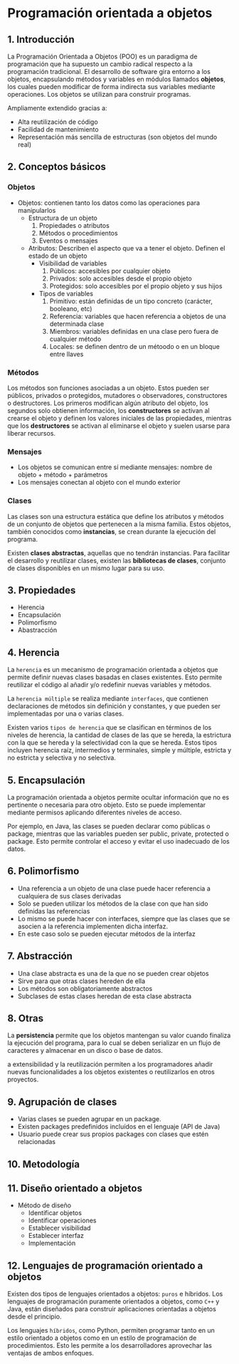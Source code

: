 # Programación orientada a objetos

## 1. Introducción

La Programación Orientada a Objetos (POO) es un paradigma de programación que ha supuesto un cambio radical respecto a la programación tradicional. El desarrollo de software gira entorno a los objetos, encapsulando métodos y variables en módulos llamados **objetos**, los cuales pueden modificar de forma indirecta sus variables mediante operaciones. Los objetos se utilizan para construir programas.

Ampliamente extendido gracias a:

- Alta reutilización de código
- Facilidad de mantenimiento
- Representación más sencilla de estructuras (son objetos del mundo real)

## 2. Conceptos básicos

### Objetos

- Objetos: contienen tanto los datos como las operaciones para manipularlos
  - Estructura de un objeto
    1. Propiedades o atributos
    2. Métodos o procedimientos
    3. Eventos o mensajes
  - Atributos: Describen el aspecto que va a tener el objeto. Definen el estado de un objeto
    - Visibilidad de variables
      1. Públicos: accesibles por cualquier objeto
      2. Privados: solo accesibles desde el propio objeto
      3. Protegidos: solo accesibles por el propio objeto y sus hijos
    - Tipos de variables
        1. Primitivo: están definidas de un tipo concreto (carácter, booleano, etc)
        2. Referencia: variables que hacen referencia a objetos de una determinada clase
        3. Miembros: variables definidas en una clase pero fuera de cualquier método
        4. Locales: se definen dentro de un métoodo o en un bloque entre llaves

### Métodos

Los métodos son funciones asociadas a un objeto. Estos pueden ser públicos, privados o protegidos, mutadores o observadores, constructores o destructores. Los primeros modifican algún atributo del objeto, los segundos solo obtienen información, los **constructores** se activan al crearse el objeto y definen los valores iniciales de las propiedades, mientras que los **destructores** se activan al eliminarse el objeto y suelen usarse para liberar recursos.

### Mensajes

  - Los objetos se comunican entre sí mediante mensajes: nombre de objeto +  método + parámetros
  - Los mensajes conectan al objeto con el mundo exterior

### Clases

Las clases son una estructura estática que define los atributos y métodos de un conjunto de objetos que pertenecen a la misma familia. Estos objetos, también conocidos como **instancias**, se crean durante la ejecución del programa.

Existen **clases abstractas**, aquellas que no tendrán instancias. Para facilitar el desarrollo y reutilizar clases, existen las **bibliotecas de clases**, conjunto de clases disponibles en un mismo lugar para su uso.

## 3. Propiedades

- Herencia
- Encapsulación
- Polimorfismo
- Abastracción

## 4. Herencia

La ``herencia`` es un mecanismo de programación orientada a objetos que permite definir nuevas clases basadas en clases existentes. Esto permite reutilizar el código al añadir y/o redefinir nuevas variables y métodos.

La ``herencia múltiple`` se realiza mediante ``interfaces``, que contienen declaraciones de métodos sin definición y constantes, y que pueden ser implementadas por una o varias clases.

Existen varios ``tipos de herencia`` que se clasifican en términos de los niveles de herencia, la cantidad de clases de las que se hereda, la estrictura con la que se hereda y la selectividad con la que se hereda. Estos tipos incluyen herencia raíz, intermedios y terminales, simple y múltiple, estricta y no estricta y selectiva y no selectiva.

## 5. Encapsulación

La programación orientada a objetos permite ocultar información que no es pertinente o necesaria para otro objeto. Esto se puede implementar mediante permisos aplicando diferentes niveles de acceso.

Por ejemplo, en Java, las clases se pueden declarar como públicas o package, mientras que las variables pueden ser public, private, protected o package. Esto permite controlar el acceso y evitar el uso inadecuado de los datos.

## 6. Polimorfismo

- Una referencia a un objeto de una clase puede hacer referencia a cualquiera de sus clases derivadas
- Solo se pueden utilizar los métodos de la clase con que han sido definidas las referencias
- Lo mismo se puede hacer con interfaces, siempre que las clases que se asocien a la referencia implementen dicha interfaz.
- En este caso solo se pueden ejecutar métodos de la interfaz

## 7. Abstracción

- Una clase abstracta es una de la que no se pueden crear objetos
- Sirve para que otras clases hereden de ella
- Los métodos son obligatoriamente abstractos
- Subclases de estas clases heredan de esta clase abstracta

## 8. Otras

La **persistencia** permite que los objetos mantengan su valor cuando finaliza la ejecución del programa, para lo cual se deben serializar en un flujo de caracteres y almacenar en un disco o base de datos.

a extensibilidad y la reutilización permiten a los programadores añadir nuevas funcionalidades a los objetos existentes o reutilizarlos en otros proyectos.

## 9. Agrupación de clases

- Varias clases se pueden agrupar en un package.
- Existen packages predefinidos incluídos en el lenguaje (API de Java)
- Usuario puede crear sus propios packages con clases que estén relacionadas

## 10. Metodología

## 11. Diseño orientado a objetos

- Método de diseño
  - Identificar objetos
  - Identificar operaciones
  - Establecer visibilidad
  - Establecer interfaz
  - Implementación

## 12. Lenguajes de programación orientado a objetos

Existen dos tipos de lenguajes orientados a objetos: ``puros`` e híbridos. Los lenguajes de programación puramente orientados a objetos, como ``C++`` y Java, están diseñados para construir aplicaciones orientadas a objetos desde el principio.

Los lenguajes ``híbridos``, como Python, permiten programar tanto en un estilo orientado a objetos como en un estilo de programación de procedimientos. Esto les permite a los desarrolladores aprovechar las ventajas de ambos enfoques.